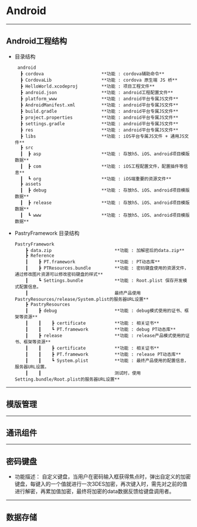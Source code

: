 # Android

----
## Android工程结构

  * 目录结构
    
         android
          ┣ cordova                      **功能 : cordova辅助命令**
          ┣ CordovaLib                   **功能 : cordova 原生端 JS 桥**
          ┣ HelloWorld.xcodeproj         **功能 : 项目工程文件**
          ┣ android.json                 **功能 : android工程配置文件**
          ┣ platform_www                 **功能 : android平台专属JS文件**
          ┣ AndroidManifest.xml          **功能 : android平台专属JS文件**
          ┣ build.gradle                 **功能 : android平台专属JS文件**
          ┣ project.properties           **功能 : android平台专属JS文件**
          ┣ settings.gradle              **功能 : android平台专属JS文件**
          ┣ res                          **功能 : android平台专属JS文件**
          ┣ libs                         **功能 : iOS平台专属JS文件 + 通用JS文件**
          ┣ src
          ┃  ┣ asp                       **功能 : 存放h5、iOS、android项目模版数据** 
          ┃  ┣ com                       **功能 : iOS工程配置文件，配置插件等信息**
          ┃  ┗ org                       **功能 : iOS端重要的资源文件**
          ┣ assets
          ┃  ┣ debug                     **功能 : 存放h5、iOS、android项目模版数据** 
          ┃  ┣ release                   **功能 : 存放h5、iOS、android项目模版数据** 
          ┃  ┗ www                       **功能 : 存放h5、iOS、android项目模版数据** 

  * PastryFramework 目录结构

        PastryFramework           
            ┣ data.zip                        **功能 : 加解密后的data.zip**
            ┣ Reference
            ┃    ┣ PT.framework               **功能 : PT动态库**
            ┃    ┣ PTResources.bundle         **功能 : 密码键盘使用的资源文件，通过修改图片资源可以修改密码键盘的样式**
            ┃    ┗ Settings.bundle            **功能 : Root.plist 保存开发模式配置信息。
            ┃                                 最终产品使用PastryResources/release/System.plist的服务器URL设置**
            ┣ PastryResources
            ┃    ┣ debug                      **功能 : debug模式使用的证书、框架等资源**
            ┃    ┃    ┣ certificate           **功能 : 相关证书**
            ┃    ┃    ┗ PT.framework          **功能 : debug PT动态库**
            ┃    ┣ release                    **功能 : release产品模式使用的证书、框架等资源**
            ┃    ┃    ┣ certificate           **功能 : 相关证书**
            ┃    ┃    ┣ PT.framework          **功能 : release PT动态库**
            ┃    ┃    ┗ System.plist          **功能 : 最终产品使用的配置信息，服务器URL设置。
            ┃    ┃                            测试时，使用Setting.bundle/Root.plist的服务器URL设置**

----
## 模版管理

----
## 通讯组件

----
## 密码键盘
* 功能描述：
    自定义键盘，当用户在密码输入框获得焦点时，弹出自定义的加密键盘，每键入的一个值就进行一次3DES加密，再次键入时，需先对之前的值进行解密，再累加值加密，最终将加密的data数据反馈给键盘调用者。

----
## 数据存储

